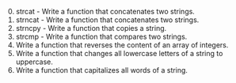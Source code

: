 0. strcat - Write a function that concatenates two strings.
1. strncat - Write a function that concatenates two strings.
2. strncpy - Write a function that copies a string.
3. strcmp - Write a function that compares two strings.
4. Write a function that reverses the content of an array of integers.
5. Write a function that changes all lowercase letters of a string to uppercase.
6. Write a function that capitalizes all words of a string.
